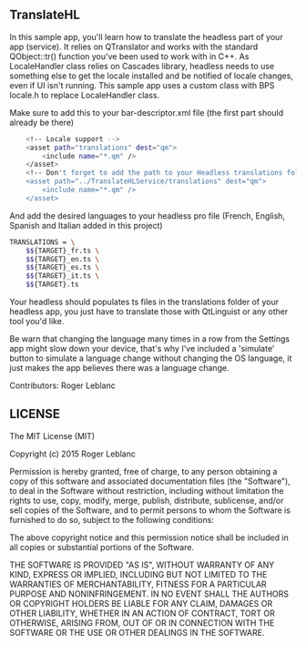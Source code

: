 TranslateHL
--------------
In this sample app, you'll learn how to translate the headless part of your app (service). It relies on QTranslator and works with the standard QObject::tr() function you've been used to work with in C++. As LocaleHandler class relies on Cascades library, headless needs to use something else to get the locale installed and be notified of locale changes, even if UI isn't running. This sample app uses a custom class with BPS locale.h to replace LocaleHandler class.

Make sure to add this to your bar-descriptor.xml file (the first part should already be there)
```sh
    <!-- Locale support -->
    <asset path="translations" dest="qm">
        <include name="*.qm" />
    </asset>
    <!-- Don't forget to add the path to your Headless translations folder -->
    <asset path="../TranslateHLService/translations" dest="qm">
        <include name="*.qm" />
    </asset>
```

And add the desired languages to your headless pro file (French, English, Spanish and Italian added in this project)
```sh
TRANSLATIONS = \
    $${TARGET}_fr.ts \
    $${TARGET}_en.ts \
    $${TARGET}_es.ts \
    $${TARGET}_it.ts \
    $${TARGET}.ts
```

Your headless should populates ts files in the translations folder of your headless app, you just have to translate those with QtLinguist or any other tool you'd like.

Be warn that changing the language many times in a row from the Settings app might slow down your device, that's why I've included a 'simulate' button to simulate a language change without changing the OS language, it just makes the app believes there was a language change.


Contributors: Roger Leblanc


LICENSE
--------------
The MIT License (MIT)

Copyright (c) 2015 Roger Leblanc

Permission is hereby granted, free of charge, to any person obtaining a copy of this software and associated documentation files (the "Software"), to deal in the Software without restriction, including without limitation the rights to use, copy, modify, merge, publish, distribute, sublicense, and/or sell copies of the Software, and to permit persons to whom the Software is furnished to do so, subject to the following conditions:

The above copyright notice and this permission notice shall be included in all copies or substantial portions of the Software.

THE SOFTWARE IS PROVIDED "AS IS", WITHOUT WARRANTY OF ANY KIND, EXPRESS OR IMPLIED, INCLUDING BUT NOT LIMITED TO THE WARRANTIES OF MERCHANTABILITY, FITNESS FOR A PARTICULAR PURPOSE AND NONINFRINGEMENT. IN NO EVENT SHALL THE AUTHORS OR COPYRIGHT HOLDERS BE LIABLE FOR ANY CLAIM, DAMAGES OR OTHER LIABILITY, WHETHER IN AN ACTION OF CONTRACT, TORT OR OTHERWISE, ARISING FROM, OUT OF OR IN CONNECTION WITH THE SOFTWARE OR THE USE OR OTHER DEALINGS IN THE SOFTWARE.
